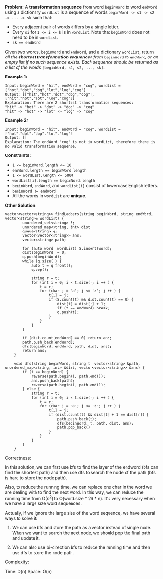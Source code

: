 **Problem:**
A **transformation sequence** from word `beginWord` to word `endWord` using a dictionary `wordList` is a sequence of words `beginWord -> s1 -> s2 -> ... -> sk` such that:

- Every adjacent pair of words differs by a single letter.
- Every `si` for `1 <= i <= k` is in `wordList`. Note that `beginWord` does not need to be in `wordList`.
- `sk == endWord`

Given two words, `beginWord` and `endWord`, and a dictionary `wordList`, return *all the **shortest transformation sequences** from* `beginWord` *to* `endWord`*, or an empty list if no such sequence exists. Each sequence should be returned as a list of the words* `[beginWord, s1, s2, ..., sk]`.

 

**Example 1:**

```
Input: beginWord = "hit", endWord = "cog", wordList = ["hot","dot","dog","lot","log","cog"]
Output: [["hit","hot","dot","dog","cog"],["hit","hot","lot","log","cog"]]
Explanation: There are 2 shortest transformation sequences:
"hit" -> "hot" -> "dot" -> "dog" -> "cog"
"hit" -> "hot" -> "lot" -> "log" -> "cog"
```

**Example 2:**

```
Input: beginWord = "hit", endWord = "cog", wordList = ["hot","dot","dog","lot","log"]
Output: []
Explanation: The endWord "cog" is not in wordList, therefore there is no valid transformation sequence.
```

 

**Constraints:**

- `1 <= beginWord.length <= 10`
- `endWord.length == beginWord.length`
- `1 <= wordList.length <= 5000`
- `wordList[i].length == beginWord.length`
- `beginWord`, `endWord`, and `wordList[i]` consist of lowercase English letters.
- `beginWord != endWord`
- All the words in `wordList` are **unique**.

**Other Solution:**
```
vector<vector<string>> findLadders(string beginWord, string endWord, vector<string>& wordList) {
        unordered_set<string> S;
        unordered_map<string, int> dist;
        queue<string> q;
        vector<vector<string>> ans;
        vector<string> path;
        
        for (auto word: wordList) S.insert(word);
        dist[beginWord] = 0;
        q.push(beginWord);
        while (q.size()) {
            auto t = q.front();
            q.pop();

            string r = t;
            for (int i = 0; i < t.size(); i ++ ) {
                t = r;
                for (char j = 'a'; j <= 'z'; j ++ ) {
                    t[i] = j;
                    if (S.count(t) && dist.count(t) == 0) {
                        dist[t] = dist[r] + 1;
                        if (t == endWord) break;
                        q.push(t);
                    }
                }
            }
        }

        if (dist.count(endWord) == 0) return ans;
        path.push_back(endWord);
        dfs(beginWord, endWord, path, dist, ans);
        return ans;
    }

    void dfs(string beginWord, string t, vector<string> &path, unordered_map<string, int> &dist, vector<vector<string>> &ans) {
        if (t == beginWord) {
            reverse(path.begin(), path.end());
            ans.push_back(path);
            reverse(path.begin(), path.end());
        } else {
            string r = t;
            for (int i = 0; i < t.size(); i ++ ) {
                t = r;
                for (char j = 'a'; j <= 'z'; j ++ ) {
                    t[i] = j;
                    if (dist.count(t) && dist[t] + 1 == dist[r]) {
                        path.push_back(t);
                        dfs(beginWord, t, path, dist, ans);
                        path.pop_back();
                    }
                }
            }
        }
    }
```
Correctness:

In this solution, we can first use bfs to find the layer of the endword (bfs can find the shortest path) and then use dfs to search the node of the path (bfs is hard to store the node path).

Also, to reduce the running time, we can replace one char in the word we are dealing with to find the next word. In this way, we can reduce the running time from O($n^2$) to O(word.size * 26 * n). It's very necessary when we have a large size word sequences.

Actually, if we ignore the large size of the word sequence, we have several ways to solve it:

1. We can use bfs and store the path as a vector instead of single node. When we want to search the next node, we should pop the final path and update it.

2. We can also use bi-direction bfs to reduce the running time and then use dfs to store the node path.

Complexity:

Time: O(n)
Space: O(n)